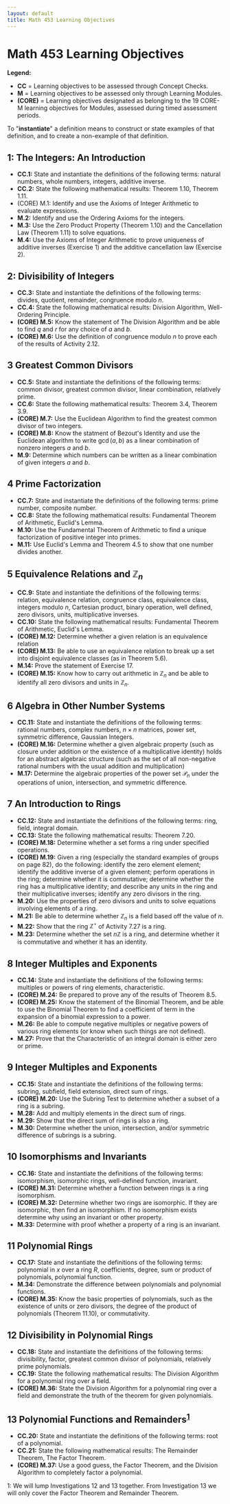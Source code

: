 ```yaml
---
layout: default
title: Math 453 Learning Objectives
---
```

# Math 453 Learning Objectives	

__Legend:__ 

+ __CC__ = Learning objectives to be assessed through Concept Checks. 
+ __M__ = Learning objectives to be assessed only through Learning Modules.
+ __(CORE)__ = Learning objectives designated as belonging to the 19 CORE-M learning objectives for Modules, assessed during timed assessment periods.

To "__instantiate__" a definition means to construct or state examples of that definition, and to create a non-example of that definition. 

## 1: The Integers: An Introduction

+ __CC.1:__ State and instantiate the definitions of the following terms: natural numbers, whole numbers, integers, additive inverse.
+ __CC.2:__ State the following mathematical results: Theorem 1.10, Theorem 1.11.
+ (CORE) M.1: Identify and use the Axioms of Integer Arithmetic to evaluate expressions.
+ __M.2:__ Identify and use the Ordering Axioms for the integers.
+ __M.3:__ Use the Zero Product Property (Theorem 1.10) and the Cancellation Law (Theorem 1.11) to solve equations.
+ __M.4:__ Use the Axioms of Integer Arithmetic to prove uniqueness of additive inverses (Exercise 1) and the additive cancellation law (Exercise 2).

## 2: Divisibility of Integers

+ __CC.3:__ State and instantiate the definitions of the following terms: divides, quotient, remainder, congruence modulo $n$.
+ __CC.4:__ State the following mathematical results: Division Algorithm, Well-Ordering Principle.
+ __(CORE) M.5:__ Know the statement of The Division Algorithm and be able to find $q$ and $r$ for any choice of $a$ and $b$.
+ __(CORE) M.6:__ Use the definition of congruence modulo $n$ to prove each of the results of Activity 2.12.

## 3 Greatest Common Divisors

+ __CC.5:__ State and instantiate the definitions of the following terms: common divisor, greatest common divisor, linear combination, relatively prime.
+ __CC.6:__ State the following mathematical results: Theorem 3.4, Theorem 3.9.
+ __(CORE) M.7:__ Use the Euclidean Algorithm to find the greatest common divisor of two integers.
+ __(CORE) M.8:__ Know the statment of Bezout's Identity and use the Euclidean algorithm to write $\gcd(a,b)$ as a linear combination of nonzero integers $a$ and $b$.
+ __M.9:__ Determine which numbers can be written as a linear combination of given integers $a$ and $b$.

## 4 Prime Factorization

+ __CC.7:__ State and instantiate the definitions of the following terms: prime number, composite number.
+ __CC.8:__ State the following mathematical results: Fundamental Theorem of Arithmetic, Euclid's Lemma.
+ __M.10:__ Use the Fundamental Theorem of Arithmetic to find a unique factorization of positive integer into primes.
+ __M.11:__ Use Euclid's Lemma and Theorem 4.5 to show that one number divides another.

## 5 Equivalence Relations and $\mathbb{Z}_n$

+ __CC.9:__ State and instantiate the definitions of the following terms: relation, equivalence relation, congruence class, equivalence class, integers modulo $n$, Cartesian product, binary operation, well defined, zero divisors, units, multiplicative inverses.
+ __CC.10:__ State the following mathematical results: Fundamental Theorem of Arithmetic, Euclid's Lemma.
+ __(CORE) M.12:__ Determine whether a given relation is an equivalence relation
+ __(CORE) M.13:__ Be able to use an equivalence relation to break up a set into disjoint equivalence classes (as in Theorem 5.6).
+ __M.14:__ Prove the statement of Exercise 17. 
+ __(CORE) M.15:__ Know how to carry out arithmetic in $\mathbb{Z}_n$ and be able to identify all zero divisors and units in $\mathbb{Z}_n$.

## 6 Algebra in Other Number Systems

+ __CC.11:__ State and instantiate the definitions of the following terms: rational numbers, complex numbers, $n\times n$ matrices, power set, symmetric difference, Gaussian Integers.
+ __(CORE) M.16:__ Determine whether a given algebraic property (such as closure under addition or the existence of a multiplicative identity) holds for an abstract algebraic structure (such as the set of all non-negative rational numbers with the usual addition and multiplication)
+ __M.17:__ Determine the algebraic properties of the power set $\mathcal{P}_n$ under the operations of union, intersection, and symmetric difference.

## 7 An Introduction to Rings

+ __CC.12:__ State and instantiate the definitions of the following terms: ring, field, integral domain.
+ __CC.13:__ State the following mathematical results: Theorem 7.20.
+ __(CORE) M.18:__ Determine whether a set forms a ring under specified operations.
+ __(CORE) M.19:__ Given a ring (especially the standard examples of groups on page 82), do the following: identify the zero element element; identify the additive inverse of a given element; perform operations in the ring; determine whether it is commutative; determine whether the ring has a multiplicative identity; and describe any units in the ring and their multiplicative inverses; identify any zero divisors in the ring.
+ __M.20:__ Use the properties of zero divisors and units to solve equations involving elements of a ring.
+ __M.21:__ Be able to determine whether $\mathbb{Z}_n$ is a field based off the value of $n$.
+ __M.22:__ Show that the ring $\mathbb{Z}^\star$ of Activity 7.27 is a ring.
+ __M.23:__ Determine whether the set $n\mathbb{Z}$ is a ring, and determine whether it is commutative and whether it has an identity.

## 8 Integer Multiples and Exponents

+ __CC.14:__ State and instantiate the definitions of the following terms: multiples or powers of ring elements, characteristic.
+ __(CORE) M.24:__ Be prepared to prove any of the results of Theorem 8.5.
+ __(CORE) M.25:__ Know the statement of the Binomial Theorem, and be able to use the Binomial Theorem to find a coefficient of term in the expansion of a binomial expression to a power.
+ __M.26:__ Be able to compute negative multiples or negative powers of various ring elements (or know when such things are not defined).
+ __M.27:__ Prove that the Characteristic of an integral domain is either zero or prime.

## 9 Integer Multiples and Exponents

+ __CC.15:__ State and instantiate the definitions of the following terms: subring, subfield, field extension, direct sum of rings.
+ __(CORE) M.20:__ Use the Subring Test to determine whether a subset of a ring is a subring.
+ __M.28:__ Add and multiply elements in the direct sum of rings.
+ __M.29:__ Show that the direct sum of rings is also a ring.
+ __M.30:__ Determine whether the union, intersection, and/or symmetric difference of subrings is a subring.

## 10 Isomorphisms and Invariants
+ __CC.16:__ State and instantiate the definitions of the following terms: isomorphism, isomorphic rings, well-defined function, invariant.
+ __(CORE) M.31:__ Determine whether a function between rings is a ring isomorphism.
+ __(CORE) M.32:__ Determine whether two rings are isomorphic. If they are isomorphic, then find an isomorphism. If no isomorphism exists determine why using an invariant or other property.
+ __M.33:__ Determine with proof whether a property of a ring is an invariant.

## 11 Polynomial Rings
+ __CC.17:__ State and instantiate the definitions of the following terms: polynomial in $x$ over a ring $R$, coefficients, degree, sum or product of polynomials, polynomial function.
+ __M.34:__ Demonstrate the difference between polynomials and polynomial functions.
+ __(CORE) M.35:__ Know the basic properties of polynomials, such as the existence of units or zero divisors, the degree of the product of polynomials (Theorem 11.10), or commutativity.

## 12 Divisibility in Polynomial Rings
+ __CC.18:__ State and instantiate the definitions of the following terms: divisibility, factor, greatest common divisor of polynomials, relatively prime polynomials.
+ __CC.19:__ State the following mathematical results: The Division Algorithm for a polynomial ring over a field.
+ __(CORE) M.36:__ State the Division Algorithm for a polynomial ring over a field and demonstrate the truth of the theorem for given polynomials.

## 13 Polynomial Functions and Remainders<sup>[1](#myfootnote1)</sup>
+ __CC.20:__ State and instantiate the definitions of the following terms: root of a polynomial.
+ __CC.21:__ State the following mathematical results: The Remainder Theorem, The Factor Theorem.
+ __(CORE) M.37:__ Use a good guess, the Factor Theorem, and the Division Algorithm to completely factor a polynomial.

<a name="myfootnote1">1</a>: We will lump Investigations 12 and 13 together. From Investigation 13 we will only cover the Factor Theorem and Remainder Theorem.










